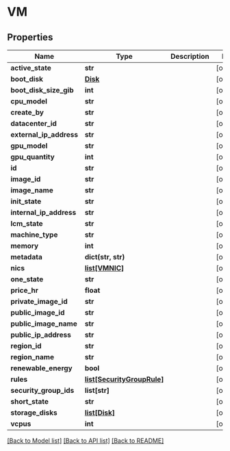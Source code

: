 # VM

## Properties
Name | Type | Description | Notes
------------ | ------------- | ------------- | -------------
**active_state** | **str** |  | [optional] 
**boot_disk** | [**Disk**](Disk.md) |  | [optional] 
**boot_disk_size_gib** | **int** |  | [optional] 
**cpu_model** | **str** |  | [optional] 
**create_by** | **str** |  | [optional] 
**datacenter_id** | **str** |  | [optional] 
**external_ip_address** | **str** |  | [optional] 
**gpu_model** | **str** |  | [optional] 
**gpu_quantity** | **int** |  | [optional] 
**id** | **str** |  | [optional] 
**image_id** | **str** |  | [optional] 
**image_name** | **str** |  | [optional] 
**init_state** | **str** |  | [optional] 
**internal_ip_address** | **str** |  | [optional] 
**lcm_state** | **str** |  | [optional] 
**machine_type** | **str** |  | [optional] 
**memory** | **int** |  | [optional] 
**metadata** | **dict(str, str)** |  | [optional] 
**nics** | [**list[VMNIC]**](VMNIC.md) |  | [optional] 
**one_state** | **str** |  | [optional] 
**price_hr** | **float** |  | [optional] 
**private_image_id** | **str** |  | [optional] 
**public_image_id** | **str** |  | [optional] 
**public_image_name** | **str** |  | [optional] 
**public_ip_address** | **str** |  | [optional] 
**region_id** | **str** |  | [optional] 
**region_name** | **str** |  | [optional] 
**renewable_energy** | **bool** |  | [optional] 
**rules** | [**list[SecurityGroupRule]**](SecurityGroupRule.md) |  | [optional] 
**security_group_ids** | **list[str]** |  | [optional] 
**short_state** | **str** |  | [optional] 
**storage_disks** | [**list[Disk]**](Disk.md) |  | [optional] 
**vcpus** | **int** |  | [optional] 

[[Back to Model list]](../README.md#documentation-for-models) [[Back to API list]](../README.md#documentation-for-api-endpoints) [[Back to README]](../README.md)


